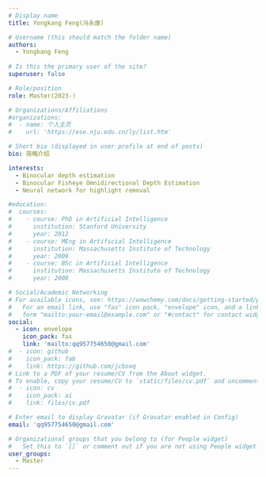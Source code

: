 ```yaml
---
# Display name
title: Yongkang Feng(冯永康)

# Username (this should match the folder name)
authors:
  - Yongkang Feng
  
# Is this the primary user of the site?
superuser: false

# Role/position
role: Master(2023-)

# Organizations/Affiliations
#organizations:
#  - name: 个人主页
#    url: 'https://ese.nju.edu.cn/ly/list.htm'

# Short bio (displayed in user profile at end of posts)
bio: 简略介绍

interests:
  - Binocular depth estimation
  - Binocular Fisheye Omnidirectional Depth Estimation
  - Neural network for highlight removal

#education:
#  courses:
#    - course: PhD in Artificial Intelligence
#      institution: Stanford University
#      year: 2012
#    - course: MEng in Artificial Intelligence
#      institution: Massachusetts Institute of Technology
#      year: 2009
#    - course: BSc in Artificial Intelligence
#      institution: Massachusetts Institute of Technology
#      year: 2008

# Social/Academic Networking
# For available icons, see: https://wowchemy.com/docs/getting-started/page-builder/#icons
#   For an email link, use "fas" icon pack, "envelope" icon, and a link in the
#   form "mailto:your-email@example.com" or "#contact" for contact widget.
social:
  - icon: envelope
    icon_pack: fas
    link: 'mailto:qq957754650@gmail.com'
#  - icon: github
#    icon_pack: fab
#    link: https://github.com/jcboxq
# Link to a PDF of your resume/CV from the About widget.
# To enable, copy your resume/CV to `static/files/cv.pdf` and uncomment the lines below.
#  - icon: cv
#    icon_pack: ai
#    link: files/cv.pdf

# Enter email to display Gravatar (if Gravatar enabled in Config)
email: 'qq957754650@gmail.com'

# Organizational groups that you belong to (for People widget)
#   Set this to `[]` or comment out if you are not using People widget.
user_groups:
  - Master
---
```


